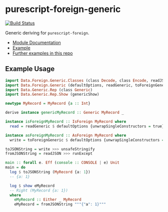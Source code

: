 # purescript-foreign-generic

[![Build Status](https://travis-ci.org/paf31/purescript-foreign-generic.svg?branch=master)](https://travis-ci.org/paf31/purescript-foreign-generic)

Generic deriving for `purescript-foreign`.

- [Module Documentation](docs/Data/Foreign/Generic.md)
- [Example](test/Main.purs)
- [Further examples in this repo](https://github.com/justinwoo/purescript-howto-foreign-generic)

## Example Usage

```purescript
import Data.Foreign.Generic.Classes (class Decode, class Encode, readJSON, write)
import Data.Foreign.Generic (defaultOptions, readGeneric, toForeignGeneric)
import Data.Generic.Rep (class Generic)
import Data.Generic.Rep.Show (genericShow)

newtype MyRecord = MyRecord {a :: Int}

derive instance genericMyRecord :: Generic MyRecord _

instance isForeignMyRecord :: IsForeign MyRecord where
  read = readGeneric $ defaultOptions {unwrapSingleConstructors = true}

instance asForeignMyRecord :: AsForeign MyRecord where
  write = toForeignGeneric $ defaultOptions {unwrapSingleConstructors = true}

toJSONString = write >>> unsafeStringify
fromJSONString = readJSON >>> runExcept

main :: forall e. Eff (console :: CONSOLE | e) Unit
main = do
  log $ toJSONString (MyRecord {a: 1})
  -- {a: 1}

  log $ show eMyRecord
  -- Right (MyRecord {a: 1})
  where
    eMyRecord :: Either _ MyRecord
    eMyRecord = fromJSONString """{"a": 1}"""
```